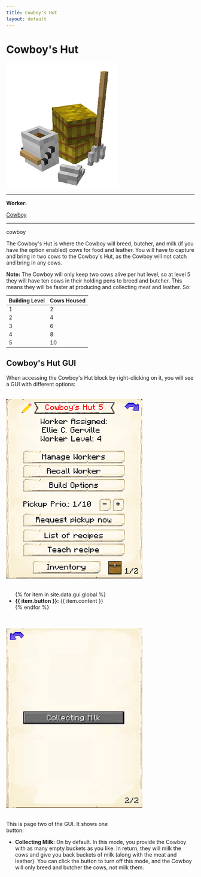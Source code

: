 ```yaml
---
title: Cowboy's Hut
layout: default
---
```

# Cowboy's Hut

<div class="infobox box text-center">
    <img src="../../assets/images/buildings/cowboy.png" alt="Cowboy's Hut" />
    <hr />
    <div class="row section-text text-left">
        <div class="col">
        <p><strong>Worker:</strong></p>
        </div>
        <div class="col">
        <p><a href="../workers/cowboy">Cowboy</a></p>
        </div>
    </div>
    <hr />
    <recipe>cowboy</recipe>
</div>

The Cowboy's Hut is where the Cowboy will breed, butcher, and milk (if you have the option enabled) cows for food and leather. You will have to capture and bring in two cows to the Cowboy's Hut, as the Cowboy will not catch and bring in any cows.

**Note:** The Cowboy will only keep two cows alive per hut level, so at level 5 they will have ten cows in their holding pens to breed and butcher. This means they will be faster at producing and collecting meat and leather. So:


| Building Level | Cows Housed |
| ----- | ----- |
| 1 | 2 |
| 2 | 4 |
| 3 | 6 |
| 4 | 8 |
| 5 | 10 |  


## Cowboy's Hut GUI

When accessing the Cowboy's Hut block by right-clicking on it, you will see a GUI with different options:

<br>
<div class="row">
  <div class="col-sm-12 col-md">
    <img src="../../assets/images/gui/cowboygui1.png" class="img-fluid mx-auto" alt="Herder GUI">
  </div>
  <div class="col-sm-12 col-md">
    <br>
    <ul>
      {% for item in site.data.gui.global %}
        <li><strong>{{ item.button }}:</strong> {{ item.content }}</li>
      {% endfor %}
    </ul>
  </div>
</div>
<br>

<br>
<div class="row">
  <div class="col-sm-12 col-md">
    <img src="../../assets/images/gui/cowboygui2.png" class="img-fluid mx-auto" alt="Cowboy GUI pg.2">
  </div>
  <div class="col-sm-12 col-md">
    <br>
    <p>This is page two of the GUI. It shows one <br>button:</p>
    <ul>
      <li><b>Collecting Milk:</b> On by default. In this mode, you provide the Cowboy with as many empty buckets as you like. In return, they will milk the cows and give you back buckets of milk (along with the meat and leather). You can click the button to turn off this mode, and the Cowboy will only breed and butcher the cows, not milk them.</li>
    </ul>
  </div>
</div>  
  
  <br>
